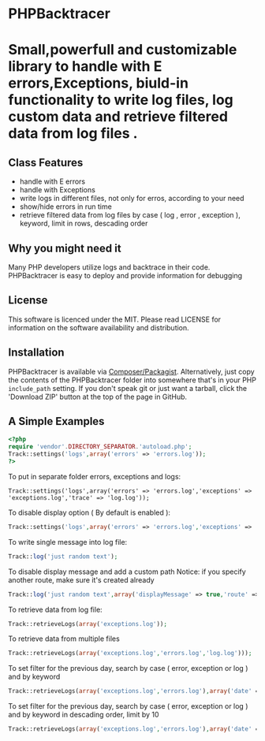 # PHPBacktracer
# Small,powerfull and customizable library to handle with E errors,Exceptions, biuld-in functionality to write log files, log custom data and retrieve filtered data from log files . 

## Class Features

- handle with E errors
- handle with Exceptions
- write logs in different files, not only for erros, according to your need
- show/hide errors in run time
- retrieve filtered data from log files by case ( log , error , exception ), keyword, limit in rows, descading order

## Why you might need it

Many PHP developers utilize logs and backtrace in their code. PHPBacktracer is easy to deploy and provide information for debugging

## License

This software is licenced under the MIT. Please read LICENSE for information on the software availability and distribution.

 ## Installation

 PHPBacktracer is available via [Composer/Packagist](https://packagist.org/packages/pertinax/PHPBacktracer).
 Alternatively, just copy the contents of the PHPBacktracer folder into somewhere that's in your PHP `include_path` setting. If you don't speak git or just want a tarball, click the 'Download ZIP' button at the top of the page in GitHub.

## A Simple Examples

```php
<?php
require 'vendor'.DIRECTORY_SEPARATOR.'autoload.php';
Track::settings('logs',array('errors' => 'errors.log'));
?>
```

To put in separate folder errors, exceptions and logs:
``` 
Track::settings('logs',array('errors' => 'errors.log','exceptions' => 'exceptions.log','trace' => 'log.log'));

```
To disable display option ( By default is enabled ):
```php 
Track::settings('logs',array('errors' => 'errors.log','exceptions' => 'exceptions.log','trace' => 'log.log'),array('displayMessage' => false));


```
To write single message into log file: 
```php
Track::log('just random text');

```
To disable display message and add a custom path 
Notice: if you specify another route, make sure it's created already
```php
Track::log('just random text',array('displayMessage' => true,'route' => 'anotherDir/anotherFile.log'));

```
To retrieve data from log file:
```php
Track::retrieveLogs(array('exceptions.log'));

```
To retrieve data from multiple files
```php
Track::retrieveLogs(array('exceptions.log','errors.log','log.log')));

```
To set filter for the previous day, search by case ( error, exception or log ) and by keyword
```php
Track::retrieveLogs(array('exceptions.log','errors.log'),array('date' => '1 day','case' => 'error', 'keyword' => 'in'));

```
To set filter for the previous day, search by case ( error, exception or log ) and by keyword in descading order, limit by 10
```php
Track::retrieveLogs(array('exceptions.log','errors.log'),array('date' => '1 day','case' => 'error', 'keyword' => 'in'),true,10);

```
